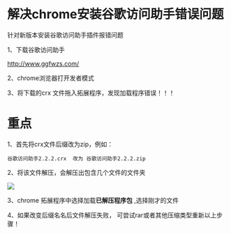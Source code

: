 # 解决chrome安装谷歌访问助手错误问题

针对新版本安装谷歌访问助手插件报错问题

1、下载谷歌访问助手

<http://www.ggfwzs.com/>

2、chrome浏览器打开发者模式

3、将下载的crx 文件拖入拓展程序，发现加载程序错误！！！

# 重点

1、首先将crx文件后缀改为zip，例如：

```
谷歌访问助手2.2.2.crx  改为 谷歌访问助手2.2.2.zip
```

2、将该文件解压，会解压出包含几个文件的文件夹

![](https://img2018.cnblogs.com/blog/1600965/201904/1600965-20190422100959489-721923305.png)


3、chrome 拓展程序中选择加载**已解压程序包**  ,选择刚才的文件

4、如果改变后缀名名后文件解压失败， 可尝试rar或者其他压缩类型重新以上步骤！